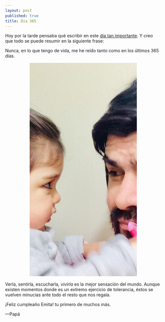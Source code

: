 ```yaml
---
layout: post
published: true
title: Día 365
---
```


Hoy por la tarde pensaba qué escribir en este [día tan importante][1]. Y creo que
todo se puede resumir en la siguiente frase:

Nunca, en lo que tengo de vida, me he reído tanto como en los últimos 365 días.

<div style="text-align:center"> <img src="/img/1_agno.jpg" alt=""> </div>

Verla, sentirla, escucharla, _vivirla_ es la mejor sensación del mundo. Aunque
existen momentos donde es un extremo ejercicio de tolerancia, éstos se vuelven
minucias ante todo el resto que nos regala.

¡Feliz cumpleaño Emita! tu primero de muchos más.

—Papá

[1]: /log/2018/06/18/ema/ "Ema"
